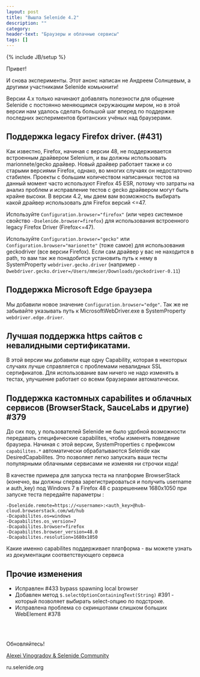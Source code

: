 ```yaml
---
layout: post
title: "Вышла Selenide 4.2"
description: ""
category:
header-text: "Браузеры и облачные сервисы"
tags: []
---
```


{% include JB/setup %}

Привет!

И снова эксперименты. Этот анонс написан не Андреем Солнцевым, а другими участниками Selenide комьюнити!

Версии 4.х только начинают добавлять полезности для общение Selenide с постоянно меняющимся окружающим миром,
но в этой версии нам удалось сделать большой шаг вперед по поддержке последних экспериментов британских учёных над браузерами.

## Поддержка legacy Firefox driver. (#431)

Как известно, Firefox, начиная с версии 48, не поддерживается встроенным драйвером Selenium, и вы должны
использовать marionnete/gecko драйвер. Новый драйвер работает также и со старыми версиями Firefox, однако,
во многих случаях он недостаточно стабилен. Проекты с большим количеством написанных тестов на данный момент
часто используют Firefox 45 ESR, потому что затраты на анализ проблем и исправление тестов с gecko драйвером
могут быть крайне высоки. В версии 4.2, мы даем вам возможность выбирать какой драйвер использовать для Firefox версий <=47. 

Используйте `Configuration.browser="firefox"` (или через системное свойство `-Dselenide.browser=firefox`) 
для использования встроенного legacy Firefox Driver (Firefox<=47).

Используйте `Configuration.browser="gecko"` или `Configuration.browser="marionette"` (тоже самое) 
для использования geckodriver (все версии Firefox). Если сам драйвер у вас не находится в path, то вам так же
понадобится установить путь к нему в SystemProperty `webdriver.gecko.driver` 
(например `-Dwebdriver.gecko.driver=/Users/mmeier/Downloads/geckodriver-0.11`)

## Поддержка Microsoft Edge браузера

Мы добавили новое значение `Configuration.browser="edge"`. Так же не забывайте указывать путь к MicrosoftWebDriver.exe
в SystemProperty `webdriver.edge.driver`.

## Лучшая поддержка https сайтов с невалидными сертификатами. 

В этой версии мы добавили еще одну Capability, которая в некоторых случаях лучше справляется с проблемами невалидных SSL сертификатов.
Для использование вам ничего не надо изменять в тестах, улучшение работает со всеми браузерами автоматически.

## Поддержка кастомных capabilites и облачных сервисов (BrowserStack, SauceLabs и другие) #379

До сих пор, у пользователей Selenide не было удобной возможности передавать специфические capabilites, 
чтобы изменять поведение браузера. Начиная с этой версии, SystemProperties с префиксом `capabilites.*` 
автоматически обрабатываются Selenide как DesiredCapabilites.
Это позволяет легко запускать ваши тесты популярными облачными сервисами не изменяя ни строчки кода!

В качестве примера для запуска теста на платформе BrowserStack (конечно, вы должны сперва зарегистрироваться
и получить username и auth_key) под Windows 7 в Firefox 48 c разрешением 1680х1050 при запуске теста передайте параметры :

```
-Dselenide.remote=https://<username>:<auth_key>@hub-cloud.browserstack.com/wd/hub
-Dcapabilites.os=windows
-Dcapabilites.os_version=7
-Dcapabilites.browser=firefox
-Dcapabilites.browser_version=48.0
-Dcapabilites.resolution=1680x1050
```

Какие именно capabilites поддерживает платформа - вы можете узнать из документации соответствующего сервиса

## Прочие изменения

* Исправлен #433 bypass spawning local browser
* Добавлен метод `$.selectOptionContainingText(String)` #391 - который позволяет выбирать select-опцию по подстроке.
* Исправлена проблема со скриншотами слишком больших WebElement #378 



<br/>
<br/>

Обновляйтесь!

[Alexei Vinogradov & Selenide Community](https://github.com/codeborne/selenide)

ru.selenide.org

